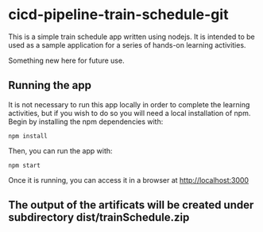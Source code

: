 # cicd-pipeline-train-schedule-git

This is a simple train schedule app written using nodejs. It is intended to be used as a sample application for a series of hands-on learning activities.

Something new here for future use.

## Running the app

It is not necessary to run this app locally in order to complete the learning activities, but if you wish to do so you will need a local installation of npm. Begin by installing the npm dependencies with:

    npm install

Then, you can run the app with:

    npm start

Once it is running, you can access it in a browser at [http://localhost:3000](http://localhost:3000)

## The output of the artificats will be created under subdirectory dist/trainSchedule.zip 
